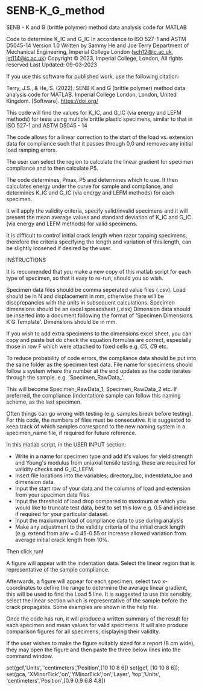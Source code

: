 # SENB-K_G_method
SENB - K and G (brittle polymer) method data analysis code for MATLAB

Code to determine K_IC and G_IC
In accordance to ISO 527-1 and ASTM D5045-14
Version 1.0
Written by Sammy He and Joe Terry
Department of Mechanical Engineering, Imperial College London
(sch12@ic.ac.uk, jst114@ic.ac.uk)
Copyright © 2023, Imperial College, London, All rights reserved
Last Updated: 09-03-2023

If you use this software for published work, use the following citation:

Terry, J.S., & He, S. (2022). SENB K and G (brittle polymer) method data analysis code for MATLAB.
Imperial College London, London, United Kingdom. [Software].  https://doi.org/


This code will find the values for K_IC, and G_IC (via energy and LEFM methods) for tests using multiple brittle plastic specimens, similar to that in ISO 527-1 and ASTM D5045 - 14

The code allows for a linear correction to the start of the load vs. extension data for compliance such that it passes through 0,0 and removes any initial load ramping errors.

The user can select the region to calculate the linear gradient for specimen compliance and to then calculate P5.

The code determines, Pmax, P5 and determines which to use. It then calculates energy under the curve for sample and compliance, and determines K_IC and G_IC (via energy and LEFM methods) for each specimen. 

It will apply the validity criteria, specify valid/invalid specimens and it will present the mean average values and standard deviation of K_IC and G_IC (via energy and LEFM methods) for valid specimens.

It is difficult to control initial crack length when razor tapping specimens, therefore the criteria specifying the length and variation of this length, can be slightly loosened if desired by the user.

INSTRUCTIONS

It is reccomended that you make a new copy of this matlab script for each type of specimen, so that it easy to re-run, should you so wish.

Specimen data files should be comma seperated value files (.csv). Load should be in N and displacement in mm, otherwise there will be discprepancies with the units in subsequent calculations. Specimen dimensions should be an excel spreadsheet (.xlsx) Dimension data should be inserted into a document following the format of 'Specimen Dimensions K G Template'. Dimensions should be in mm.

If you wish to add extra specimens to the dimensions excel sheet, you can copy and paste but do check the equation formulas are correct, especially those in row F which were attached to fixed cells e.g. $C$5, $C$9 etc.

To reduce probability of code errors, the compliance data should be put into the same folder as the specimen test data. File name for specimens should follow a system where the number at the end updates as the code iterates through the sample. e.g. 'Specimen_RawData_'. 

This will become Specimen_RawData_1, Specimen_RawData_2 etc. 
If preferred, the compliance (indentation) sample can follow this naming scheme, as the last specimen.

Often things can go wrong with testing (e.g. samples break before testing). For this code, the numbers of files must be consecutive. It is suggested to keep track of which samples correspond to the new naming system in a specimen_name file, if required for future reference.

In this matlab script, in the USER INPUT section:
- Write in a name for specimen type and add it's values for yield strength and Young's modulus from uniaxial tensile testing, these are required for validity checks and G_IC_LEFM.
- Insert file locations into the variables; directory_loc, indentdata_loc and dimension data.
- Input the start row of your data and the columns of load and extension from your specimen data files
- Input the threshold of load drop compared to maximum at which you would like to truncate test data, best to set this low e.g. 0.5 and increase if required for your particular dataset.
- Input the maxiumum load of compliance data to use during analysis
- Make any adjustment to the validity criteria of the initial crack length (e.g. extend from a/w = 0.45-0.55 or increase allowed variation from average initial crack length from 10%.

Then click run!

A figure will appear with the indentation data. Select the linear region that is representative of the sample compliance.

Afterwards, a figure will appear for each specimen, select two x-coordinates to define the range to determine the average linear gradient, this will be used to find the Load 5 line.
It is suggested to use this sensibly, select the linear section which is representative of the sample before the crack propagates. Some examples are shown in the help file.

Once the code has run, it will produce a written summary of the result for each specimen and mean values for valid specimens. It will also produce comparison figures for all specimens, displaying their validity.

If the user wishes to make the figure suitably sized for a report (8 cm wide), they may open the figure and then paste the three below lines into the command window.

set(gcf,'Units', 'centimeters','Position',[10 10 8 6])
set(gcf, [10 10 8 6]);
set(gca, 'XMinorTick','on','YMinorTick','on','Layer', 'top','Units', 'centimeters','Position',[0.9 0.9 6.8 4.8])
